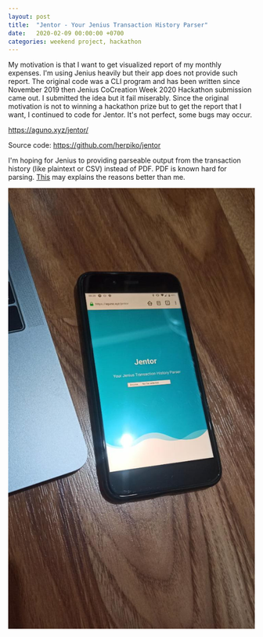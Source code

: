 ```yaml
---
layout: post
title:  "Jentor - Your Jenius Transaction History Parser"
date:   2020-02-09 00:00:00 +0700
categories: weekend project, hackathon
---
```


My motivation is that I want to get visualized report of my monthly expenses. I'm using Jenius heavily but their app does not provide such report. The original code was a CLI program and has been written since November 2019 then Jenius CoCreation Week 2020 Hackathon submission came out. I submitted the idea but it fail miserably. Since the original motivation is not to winning a hackathon prize but to get the report that I want, I continued to code for Jentor. It's not perfect, some bugs may occur.

https://aguno.xyz/jentor/

Source code: https://github.com/herpiko/jentor

I'm hoping for Jenius to providing parseable output from the transaction history (like plaintext or CSV) instead of PDF. PDF is known hard for parsing. <a href="https://news.ycombinator.com/item?id=22473263">This</a> may explains the reasons better than me.

<img src="/assets/jentor.jpg"/>
